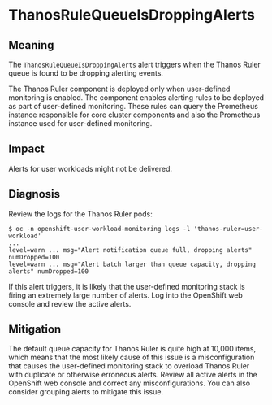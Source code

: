 # ThanosRuleQueueIsDroppingAlerts

## Meaning

The `ThanosRuleQueueIsDroppingAlerts` alert triggers when the Thanos Ruler queue
is found to be dropping alerting events.

The Thanos Ruler component is deployed only when user-defined monitoring is
enabled. The component enables alerting rules to be deployed as part of
user-defined monitoring. These rules can query the Prometheus instance
responsible for core cluster components and also the Prometheus instance used
for user-defined monitoring.

## Impact

Alerts for user workloads might not be delivered.

## Diagnosis

Review the logs for the Thanos Ruler pods:

```console
$ oc -n openshift-user-workload-monitoring logs -l 'thanos-ruler=user-workload'
...
level=warn ... msg="Alert notification queue full, dropping alerts" numDropped=100
level=warn ... msg="Alert batch larger than queue capacity, dropping alerts" numDropped=100
```

If this alert triggers, it is likely that the user-defined monitoring stack is
firing an extremely large number of alerts. Log into the OpenShift web console
and review the active alerts.

## Mitigation

The default queue capacity for Thanos Ruler is quite high at 10,000 items,
which means that the most likely cause of this issue is a misconfiguration that
causes the user-defined monitoring stack to overload Thanos Ruler with
duplicate or otherwise erroneous alerts. Review all active alerts in the
OpenShift web console and correct any misconfigurations. You can also consider
grouping alerts to mitigate this issue.

